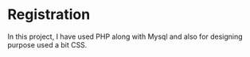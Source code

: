 # Registration
In this project, I have used PHP along with Mysql and also for designing purpose used a bit CSS.
